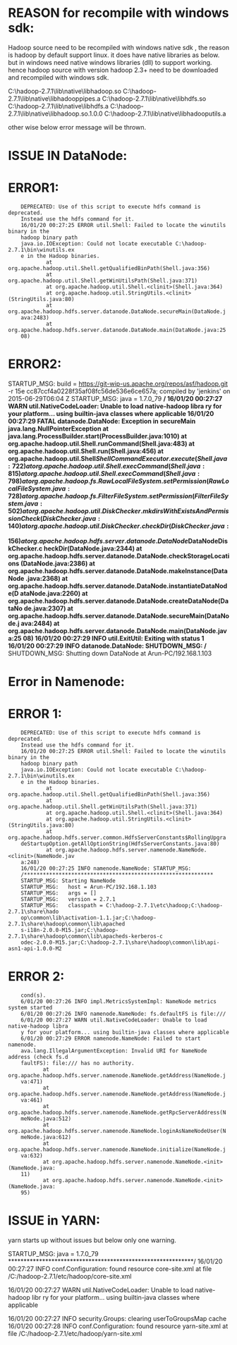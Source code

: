 
REASON for recompile with windows sdk:
=====================================
Hadoop source need to be recompiled with windows native sdk , the reason is hadoop
by default support linux. it does have native libraries as below. but in windows
need native windows libraries (dll) to support working. hence hadoop source
with version hadoop 2.3+ need to be downloaded and recompiled with windows sdk.


C:\hadoop-2.7.1\lib\native\libhadoop.so
C:\hadoop-2.7.1\lib\native\libhadooppipes.a
C:\hadoop-2.7.1\lib\native\libhdfs.so
C:\hadoop-2.7.1\lib\native\libhdfs.a
C:\hadoop-2.7.1\lib\native\libhadoop.so.1.0.0
C:\hadoop-2.7.1\lib\native\libhadooputils.a

other wise below error message will be thrown.


ISSUE IN DataNode:
=========================

ERROR1:
========
        DEPRECATED: Use of this script to execute hdfs command is deprecated.
        Instead use the hdfs command for it.
        16/01/20 00:27:25 ERROR util.Shell: Failed to locate the winutils binary in the
        hadoop binary path
        java.io.IOException: Could not locate executable C:\hadoop-2.7.1\bin\winutils.ex
        e in the Hadoop binaries.
                at org.apache.hadoop.util.Shell.getQualifiedBinPath(Shell.java:356)
                at org.apache.hadoop.util.Shell.getWinUtilsPath(Shell.java:371)
                at org.apache.hadoop.util.Shell.<clinit>(Shell.java:364)
                at org.apache.hadoop.util.StringUtils.<clinit>(StringUtils.java:80)
                at org.apache.hadoop.hdfs.server.datanode.DataNode.secureMain(DataNode.j
        ava:2483)
                at org.apache.hadoop.hdfs.server.datanode.DataNode.main(DataNode.java:25
        08)

ERROR2:
=======
STARTUP_MSG:   build = https://git-wip-us.apache.org/repos/asf/hadoop.git -r 15e
cc87ccf4a0228f35af08fc56de536e6ce657a; compiled by 'jenkins' on 2015-06-29T06:04
Z
STARTUP_MSG:   java = 1.7.0_79
************************************************************/
16/01/20 00:27:27 WARN util.NativeCodeLoader: Unable to load native-hadoop libra
ry for your platform... using builtin-java classes where applicable
16/01/20 00:27:29 FATAL datanode.DataNode: Exception in secureMain
java.lang.NullPointerException
        at java.lang.ProcessBuilder.start(ProcessBuilder.java:1010)
        at org.apache.hadoop.util.Shell.runCommand(Shell.java:483)
        at org.apache.hadoop.util.Shell.run(Shell.java:456)
        at org.apache.hadoop.util.Shell$ShellCommandExecutor.execute(Shell.java:
722)
        at org.apache.hadoop.util.Shell.execCommand(Shell.java:815)
        at org.apache.hadoop.util.Shell.execCommand(Shell.java:798)
        at org.apache.hadoop.fs.RawLocalFileSystem.setPermission(RawLocalFileSys
tem.java:728)
        at org.apache.hadoop.fs.FilterFileSystem.setPermission(FilterFileSystem.
java:502)
        at org.apache.hadoop.util.DiskChecker.mkdirsWithExistsAndPermissionCheck
(DiskChecker.java:140)
        at org.apache.hadoop.util.DiskChecker.checkDir(DiskChecker.java:156)
        at org.apache.hadoop.hdfs.server.datanode.DataNode$DataNodeDiskChecker.c
heckDir(DataNode.java:2344)
        at org.apache.hadoop.hdfs.server.datanode.DataNode.checkStorageLocations
(DataNode.java:2386)
        at org.apache.hadoop.hdfs.server.datanode.DataNode.makeInstance(DataNode
.java:2368)
        at org.apache.hadoop.hdfs.server.datanode.DataNode.instantiateDataNode(D
ataNode.java:2260)
        at org.apache.hadoop.hdfs.server.datanode.DataNode.createDataNode(DataNo
de.java:2307)
        at org.apache.hadoop.hdfs.server.datanode.DataNode.secureMain(DataNode.j
ava:2484)
        at org.apache.hadoop.hdfs.server.datanode.DataNode.main(DataNode.java:25
08)
16/01/20 00:27:29 INFO util.ExitUtil: Exiting with status 1
16/01/20 00:27:29 INFO datanode.DataNode: SHUTDOWN_MSG:
/************************************************************
SHUTDOWN_MSG: Shutting down DataNode at Arun-PC/192.168.1.103





Error in Namenode:
==================
ERROR 1:
=========
        DEPRECATED: Use of this script to execute hdfs command is deprecated.
        Instead use the hdfs command for it.
        16/01/20 00:27:25 ERROR util.Shell: Failed to locate the winutils binary in the
        hadoop binary path
        java.io.IOException: Could not locate executable C:\hadoop-2.7.1\bin\winutils.ex
        e in the Hadoop binaries.
                at org.apache.hadoop.util.Shell.getQualifiedBinPath(Shell.java:356)
                at org.apache.hadoop.util.Shell.getWinUtilsPath(Shell.java:371)
                at org.apache.hadoop.util.Shell.<clinit>(Shell.java:364)
                at org.apache.hadoop.util.StringUtils.<clinit>(StringUtils.java:80)
                at org.apache.hadoop.hdfs.server.common.HdfsServerConstants$RollingUpgra
        deStartupOption.getAllOptionString(HdfsServerConstants.java:80)
                at org.apache.hadoop.hdfs.server.namenode.NameNode.<clinit>(NameNode.jav
        a:248)
        16/01/20 00:27:25 INFO namenode.NameNode: STARTUP_MSG:
        /************************************************************
        STARTUP_MSG: Starting NameNode
        STARTUP_MSG:   host = Arun-PC/192.168.1.103
        STARTUP_MSG:   args = []
        STARTUP_MSG:   version = 2.7.1
        STARTUP_MSG:   classpath = C:\hadoop-2.7.1\etc\hadoop;C:\hadoop-2.7.1\share\hado
        op\common\lib\activation-1.1.jar;C:\hadoop-2.7.1\share\hadoop\common\lib\apached
        s-i18n-2.0.0-M15.jar;C:\hadoop-2.7.1\share\hadoop\common\lib\apacheds-kerberos-c
        odec-2.0.0-M15.jar;C:\hadoop-2.7.1\share\hadoop\common\lib\api-asn1-api-1.0.0-M2
        
        

ERROR 2:
========
        cond(s).
        6/01/20 00:27:26 INFO impl.MetricsSystemImpl: NameNode metrics system started
        6/01/20 00:27:26 INFO namenode.NameNode: fs.defaultFS is file:///
        6/01/20 00:27:27 WARN util.NativeCodeLoader: Unable to load native-hadoop libra
        y for your platform... using builtin-java classes where applicable
        6/01/20 00:27:29 ERROR namenode.NameNode: Failed to start namenode.
        ava.lang.IllegalArgumentException: Invalid URI for NameNode address (check fs.d
        faultFS): file:/// has no authority.
               at org.apache.hadoop.hdfs.server.namenode.NameNode.getAddress(NameNode.j
        va:471)
               at org.apache.hadoop.hdfs.server.namenode.NameNode.getAddress(NameNode.j
        va:461)
               at org.apache.hadoop.hdfs.server.namenode.NameNode.getRpcServerAddress(N
        meNode.java:512)
               at org.apache.hadoop.hdfs.server.namenode.NameNode.loginAsNameNodeUser(N
        meNode.java:612)
               at org.apache.hadoop.hdfs.server.namenode.NameNode.initialize(NameNode.j
        va:632)
               at org.apache.hadoop.hdfs.server.namenode.NameNode.<init>(NameNode.java:
        11)
               at org.apache.hadoop.hdfs.server.namenode.NameNode.<init>(NameNode.java:
        95)

ISSUE in YARN:
==============


yarn starts up without issues but below only one warning.


STARTUP_MSG:   java = 1.7.0_79
************************************************************/
16/01/20 00:27:27 INFO conf.Configuration: found resource core-site.xml at file
/C:/hadoop-2.7.1/etc/hadoop/core-site.xml


16/01/20 00:27:27 WARN util.NativeCodeLoader: Unable to load native-hadoop libr
ry for your platform... using builtin-java classes where applicable

16/01/20 00:27:27 INFO security.Groups: clearing userToGroupsMap cache
16/01/20 00:27:28 INFO conf.Configuration: found resource yarn-site.xml at file
/C:/hadoop-2.7.1/etc/hadoop/yarn-site.xml

